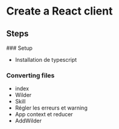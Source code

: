 # Create a React client

## Steps

### Setup

- Installation de typescript

### Converting files

- index
- Wilder
- Skill
- Régler les erreurs et warning
- App context et reducer
- AddWilder
